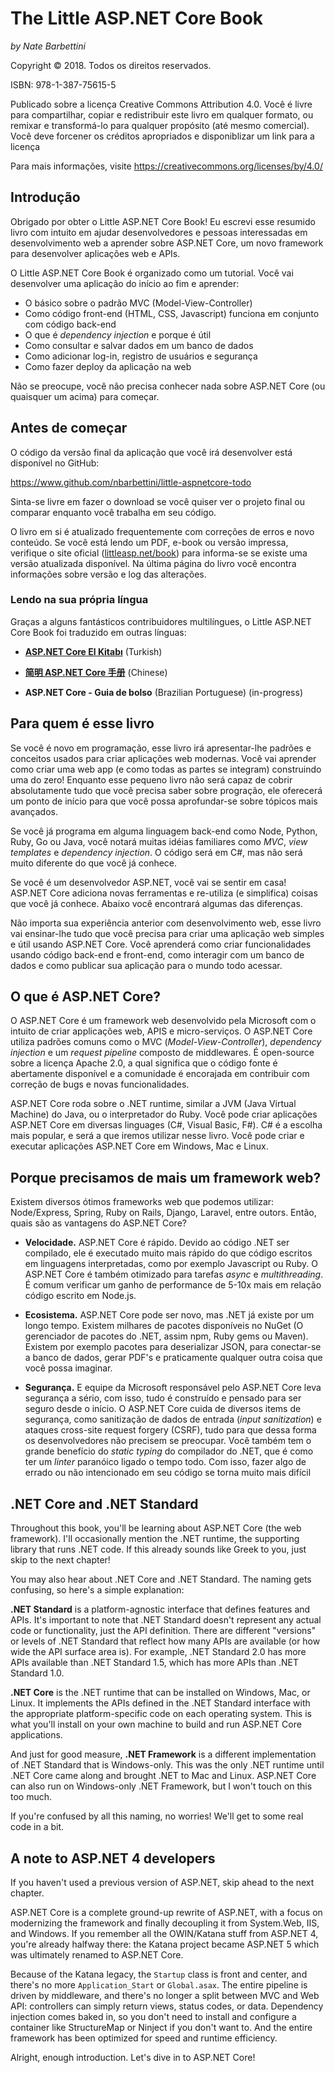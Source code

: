 # The Little ASP.NET Core Book

*by Nate Barbettini*

Copyright &copy; 2018. Todos os direitos reservados.

ISBN: 978-1-387-75615-5

Publicado sobre a licença Creative Commons Attribution 4.0. Você é livre para compartilhar, copiar e redistribuir este livro em qualquer formato, ou remixar e transformá-lo para qualquer propósito (até mesmo comercial). Você deve forcener os créditos apropriados e disponiblizar um link para a licença

Para mais informações, visite https://creativecommons.org/licenses/by/4.0/

## Introdução
Obrigado por obter o Little ASP.NET Core Book! Eu escrevi esse resumido livro com intuito em ajudar desenvolvedores e pessoas interessadas em desenvolvimento web a aprender sobre ASP.NET Core, um novo framework para desenvolver aplicações web e APIs.

O Little ASP.NET Core Book é organizado como um tutorial. Você vai desenvolver uma aplicação do início ao fim e aprender:

* O básico sobre o padrão MVC (Model-View-Controller)
* Como código front-end (HTML, CSS, Javascript) funciona em conjunto com código back-end
* O que é _dependency injection_ e porque é útil
* Como consultar e salvar dados em um banco de dados
* Como adicionar log-in, registro de usuários e segurança
* Como fazer deploy da aplicação na web

Não se preocupe, você não precisa conhecer nada sobre ASP.NET Core (ou quaisquer um acima) para começar.

## Antes de começar
O código da versão final da aplicação que você irá desenvolver está disponível no GitHub:

https://www.github.com/nbarbettini/little-aspnetcore-todo

Sinta-se livre em fazer o download se você quiser ver o projeto final ou comparar enquanto você trabalha em seu código.

O livro em si é atualizado frequentemente com correções de erros e novo conteúdo. Se você está lendo um PDF, e-book ou versão impressa, verifique o site oficial ([littleasp.net/book](http://www.littleasp.net/book)) para informa-se se existe uma versão atualizada disponível. Na última página do livro você encontra informações sobre versão e log das alterações.

### Lendo na sua própria língua
Graças a alguns fantásticos contribuidores multilíngues, o Little ASP.NET Core Book foi traduzido em outras línguas:

* [**ASP.NET Core El Kitabı**](https://sahinyanlik.gitbooks.io/kisa-asp-net-core-kitabi/) (Turkish)
 	 
* [**简明 ASP.NET Core 手册**](https://windsting.github.io/little-aspnetcore-book/book/) (Chinese)

* **ASP.NET Core - Guia de bolso** (Brazilian Portuguese) (in-progress)


## Para quem é esse livro
Se você é novo em programação, esse livro irá apresentar-lhe padrões e conceitos usados para criar aplicações web modernas. Você vai aprender como criar uma web app (e como todas as partes se integram) construindo uma do zero! Enquanto esse pequeno livro não será capaz de cobrir absolutamente tudo que você precisa saber sobre progração, ele oferecerá um ponto de início para que você possa aprofundar-se sobre tópicos mais avançados.

Se você já programa em alguma linguagem back-end como Node, Python, Ruby, Go ou Java, você notará muitas idéias familiares como _MVC_, _view templates_ e _dependency injection_. O código será em C#, mas não será muito diferente do que você já conhece.

Se você é um desenvolvedor ASP.NET, você vai se sentir em casa! ASP.NET Core adiciona novas ferramentas e re-utiliza (e simplifica) coisas que você já conhece. Abaixo você encontrará algumas das diferenças.

Não importa sua experiência anterior com desenvolvimento web, esse livro vai ensinar-lhe tudo que você precisa para criar uma aplicação web simples e útil usando ASP.NET Core. Você aprenderá como criar funcionalidades usando código back-end e front-end, como interagir com um banco de dados e como publicar sua aplicação para o mundo todo acessar.

## O que é ASP.NET Core?
O ASP.NET Core é um framework web desenvolvido pela Microsoft com o intuito de criar applicações web, APIS e micro-serviços. O ASP.NET Core utiliza padrões comuns como o MVC (_Model-View-Controller_), _dependency injection_ e um _request pipeline_ composto de middlewares. É open-source sobre a licença Apache 2.0, a qual significa que o código fonte é abertamente disponível e a comunidade é encorajada em contribuir com correção de bugs e novas funcionalidades.

ASP.NET Core roda sobre o .NET runtime, similar a JVM (Java Virtual Machine) do Java, ou o interpretador do Ruby. Você pode criar aplicações ASP.NET Core em diversas linguages (C#, Visual Basic, F#). C# é a escolha mais popular, e será a que iremos utilizar nesse livro. Você pode criar e executar aplicações ASP.NET Core em Windows, Mac e Linux.

## Porque precisamos de mais um framework web?
Existem diversos ótimos frameworks web que podemos utilizar: Node/Express, Spring, Ruby on Rails, Django, Laravel, entre outors. Então, quais são as vantagens do ASP.NET Core?

* **Velocidade.** ASP.NET Core é rápido. Devido ao código .NET ser compilado, ele é executado muito mais rápido do que código escritos em linguagens interpretadas, como por exemplo Javascript ou Ruby. O ASP.NET Core é também otimizado para tarefas _async_ e _multithreading_. É comum verificar um ganho de performance de 5-10x mais em relação código escrito em Node.js.

* **Ecosistema.** ASP.NET Core pode ser novo, mas .NET já existe por um longo tempo. Existem milhares de pacotes disponíveis no NuGet (O gerenciador de pacotes do .NET, assim npm, Ruby gems ou Maven). Existem por exemplo pacotes para deserializar JSON, para conectar-se a banco de dados, gerar PDF's e praticamente qualquer outra coisa que você possa imaginar.

* **Segurança.** E equipe da Microsoft responsável pelo ASP.NET Core leva segurança a sério, com isso, tudo é construído e pensado para ser seguro desde o início. O ASP.NET Core cuida de diversos items de segurança, como sanitização de dados de entrada (_input sanitization_) e ataques cross-site request forgery (CSRF), tudo para que dessa forma os desenvolvedores não precisem se preocupar.
Você também tem o grande benefício do _static typing_ do compilador do .NET, que é como ter um _linter_ paranóico ligado o tempo todo. Com isso, fazer algo de errado ou não intencionado em seu código se torna muito mais difícil

## .NET Core and .NET Standard
Throughout this book, you'll be learning about ASP.NET Core (the web framework). I'll occasionally mention the .NET runtime, the supporting library that runs .NET code. If this already sounds like Greek to you, just skip to the next chapter!

You may also hear about .NET Core and .NET Standard. The naming gets confusing, so here's a simple explanation:

**.NET Standard** is a platform-agnostic interface that defines features and APIs. It's important to note that .NET Standard doesn't represent any actual code or functionality, just the API definition. There are different "versions" or levels of .NET Standard that reflect how many APIs are available (or how wide the API surface area is). For example, .NET Standard 2.0 has more APIs available than .NET Standard 1.5, which has more APIs than .NET Standard 1.0.

**.NET Core** is the .NET runtime that can be installed on Windows, Mac, or Linux. It implements the APIs defined in the .NET Standard interface with the appropriate platform-specific code on each operating system. This is what you'll install on your own machine to build and run ASP.NET Core applications.

And just for good measure, **.NET Framework** is a different implementation of .NET Standard that is Windows-only. This was the only .NET runtime until .NET Core came along and brought .NET to Mac and Linux. ASP.NET Core can also run on Windows-only .NET Framework, but I won't touch on this too much.

If you're confused by all this naming, no worries! We'll get to some real code in a bit.

## A note to ASP.NET 4 developers
If you haven't used a previous version of ASP.NET, skip ahead to the next chapter.

ASP.NET Core is a complete ground-up rewrite of ASP.NET, with a focus on modernizing the framework and finally decoupling it from System.Web, IIS, and Windows. If you remember all the OWIN/Katana stuff from ASP.NET 4, you're already halfway there: the Katana project became ASP.NET 5 which was ultimately renamed to ASP.NET Core.

Because of the Katana legacy, the `Startup` class is front and center, and there's no more `Application_Start` or `Global.asax`. The entire pipeline is driven by middleware, and there's no longer a split between MVC and Web API: controllers can simply return views, status codes, or data. Dependency injection comes baked in, so you don't need to install and configure a container like StructureMap or Ninject if you don't want to. And the entire framework has been optimized for speed and runtime efficiency.

Alright, enough introduction. Let's dive in to ASP.NET Core!
